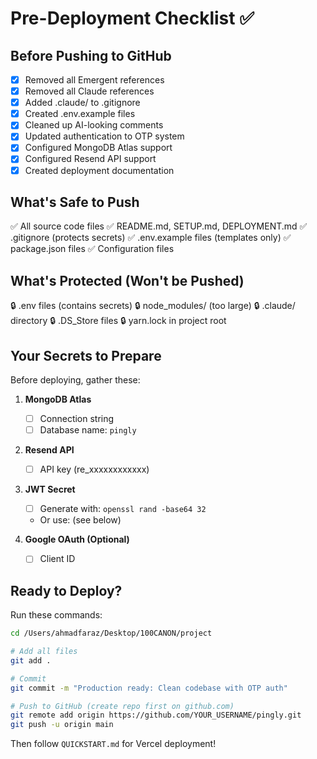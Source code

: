 # Pre-Deployment Checklist ✅

## Before Pushing to GitHub

- [x] Removed all Emergent references
- [x] Removed all Claude references
- [x] Added .claude/ to .gitignore
- [x] Created .env.example files
- [x] Cleaned up AI-looking comments
- [x] Updated authentication to OTP system
- [x] Configured MongoDB Atlas support
- [x] Configured Resend API support
- [x] Created deployment documentation

## What's Safe to Push

✅ All source code files
✅ README.md, SETUP.md, DEPLOYMENT.md
✅ .gitignore (protects secrets)
✅ .env.example files (templates only)
✅ package.json files
✅ Configuration files

## What's Protected (Won't be Pushed)

🔒 .env files (contains secrets)
🔒 node_modules/ (too large)
🔒 .claude/ directory
🔒 .DS_Store files
🔒 yarn.lock in project root

## Your Secrets to Prepare

Before deploying, gather these:

1. **MongoDB Atlas**
   - [ ] Connection string
   - [ ] Database name: `pingly`

2. **Resend API**
   - [ ] API key (re_xxxxxxxxxxxx)

3. **JWT Secret**
   - [ ] Generate with: `openssl rand -base64 32`
   - Or use: (see below)

4. **Google OAuth (Optional)**
   - [ ] Client ID

## Ready to Deploy?

Run these commands:

```bash
cd /Users/ahmadfaraz/Desktop/100CANON/project

# Add all files
git add .

# Commit
git commit -m "Production ready: Clean codebase with OTP auth"

# Push to GitHub (create repo first on github.com)
git remote add origin https://github.com/YOUR_USERNAME/pingly.git
git push -u origin main
```

Then follow `QUICKSTART.md` for Vercel deployment!
